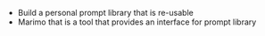 - Build a personal prompt library that is re-usable
- Marimo that is a tool that provides an interface for prompt library
